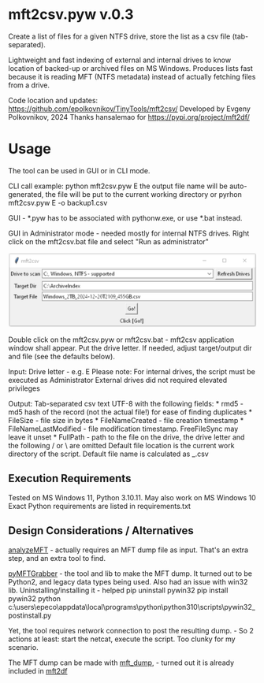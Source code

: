# mft2csv.pyw v.0.3

Create a list of files for a given NTFS drive, store the list as a csv file (tab-separated).

Lightweight and fast indexing of external and internal drives to know location of
backed-up or archived files on MS Windows.
Produces lists fast because it is reading MFT (NTFS metadata) instead of actually
fetching files from a drive.

Code location and updates: https://github.com/epolkovnikov/TinyTools/mft2csv/
Developed by Evgeny Polkovnikov, 2024
Thanks hansalemao for https://pypi.org/project/mft2df/

# Usage

The tool can be used in GUI or in CLI mode.

CLI call example:
    python mft2csv.pyw E
	  the output file name will be auto-generated,
	  the file will be put to the current working directory
    or
    pyrhon mft2csv.pyw E -o backup1.csv

GUI - *.pyw has to be associated with pythonw.exe, or use *.bat instead.

GUI in Administrator mode - needed mostly for internal NTFS drives.
    Right click on the mft2csv.bat file and select "Run as administrator"

![GUI Screenshot](mft2csv_0.2_gui_screenshot.png)

Double click on the mft2csv.pyw or mft2csv.bat - mft2csv application window shall appear.
Put the drive letter.
If needed, adjust target/output dir and file (see the defaults below).

Input:
    Drive letter - e.g. E
        Please note: For internal drives, the script must be executed as Administrator
        External drives did not required elevated privileges

Output: Tab-separated csv text UTF-8 with the following fields:
    * rmd5 - md5 hash of the record (not the actual file!) for ease of finding duplicates
    * FileSize - file size in bytes
    * FileNameCreated - file creation timestamp
    * FileNameLastModified - file modification timestamp. FreeFileSync may leave it unset
    * FullPath - path to the file on the drive, the drive letter and the following / or \ are omitted
    Default file location is the current work directory of the script.
    Default file name is calculated as <drive label>_<drive size>_<current time stamp>_<free space>.csv

## Execution Requirements
Tested on MS Windows 11, Python 3.10.11. May also work on MS Windows 10
Exact Python requirements are listed in requirements.txt

## Design Considerations / Alternatives
[analyzeMFT](https://github.com/rowingdude/analyzeMFT) - actually requires an MFT dump file as input. That's an extra step, and an extra tool to find.

[pyMFTGrabber](https://github.com/jeffbryner/pyMFTGrabber) - the tool and lib to make the MFT dump. It turned out to be Python2, and legacy data types being used.
Also had an issue with win32 lib. Uninstalling/installing it - helped
pip uninstall pywin32
pip install pywin32
python c:\users\epeco\appdata\local\programs\python\python310\scripts\pywin32_postinstall.py

Yet, the tool requires network connection to post the resulting dump. - So 2 actions at least: start the netcat, execute the script. Too clunky for my scenario.

The MFT dump can be made with [mft_dump](https://github.com/omerbenamram/mft), - turned out it is already included in [mft2df](https://pypi.org/project/mft2df/)


